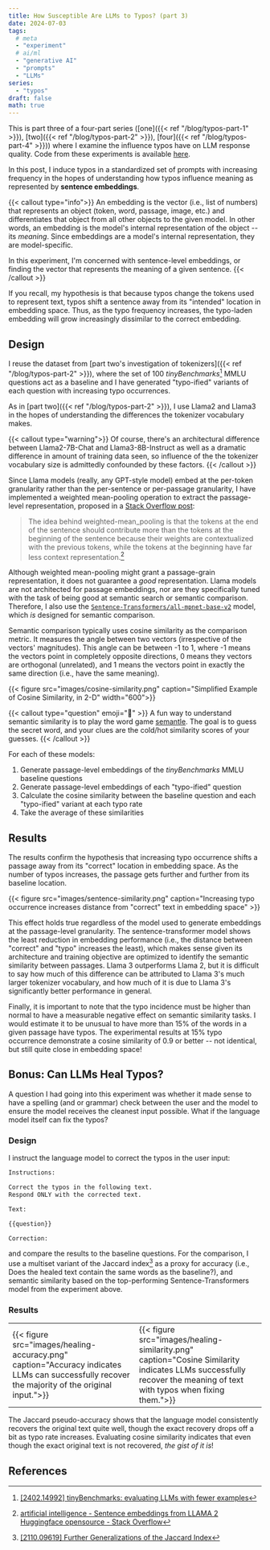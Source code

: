```yaml
---
title: How Susceptible Are LLMs to Typos? (part 3)
date: 2024-07-03
tags:
  # meta
  - "experiment"
  # ai/ml
  - "generative AI"
  - "prompts"
  - "LLMs"
series:
  - "typos"
draft: false
math: true
---
```


This is part three of a four-part series ([one]({{< ref "/blog/typos-part-1" >}}), [two]({{< ref "/blog/typos-part-2" >}}), [four]({{< ref "/blog/typos-part-4" >}})) where I examine the influence typos have on LLM response quality. Code
from these experiments is available [here](https://github.com/ahgraber/AIMLbling-about/tree/main/experiments/typos).

In this post, I induce typos in a standardized set of prompts with increasing frequency in the hopes of understanding how typos influence meaning as represented by **sentence embeddings**.

{{< callout type="info">}} An embedding is the vector (i.e., list of numbers) that represents an object (token, word, passage, image, etc.) and differentiates that object from all other objects to the given model. In other words, an
embedding is the model's internal representation of the object -- its _meaning_. Since embeddings are a model's internal representation, they are model-specific.

In this experiment, I'm concerned with sentence-level embeddings, or finding the vector that represents the meaning of a given sentence. {{< /callout >}}

If you recall, my hypothesis is that because typos change the tokens used to represent text, typos shift a sentence away from its "intended" location in embedding space. Thus, as the typo frequency increases, the typo-laden embedding will
grow increasingly dissimilar to the correct embedding.

## Design

I reuse the dataset from [part two's investigation of tokenizers]({{< ref "/blog/typos-part-2" >}}), where the set of 100 _tinyBenchmarks_[^tinybench] MMLU questions act as a baseline and I have generated "typo-ified" variants of each
question with increasing typo occurrences.

As in [part two]({{< ref "/blog/typos-part-2" >}}), I use Llama2 and Llama3 in the hopes of understanding the differences the tokenizer vocabulary makes.

{{< callout type="warning">}} Of course, there's an architectural difference between Llama2-7B-Chat and Llama3-8B-Instruct as well as a dramatic difference in amount of training data seen, so influence of the the tokenizer vocabulary size
is admittedly confounded by these factors. {{< /callout >}}

Since Llama models (really, any GPT-style model) embed at the per-token granularity rather than the per-sentence or per-passage granularity, I have implemented a weighted mean-pooling operation to extract the passage-level representation,
proposed in a [Stack Overflow post](https://stackoverflow.com/questions/76926025/sentence-embeddings-from-llama-2-huggingface-opensource):

> The idea behind weighted-mean_pooling is that the tokens at the end of the sentence should contribute more than the tokens at the beginning of the sentence because their weights are contextualized with the previous tokens, while the
> tokens at the beginning have far less context representation.[^stackoverflow]

Although weighted mean-pooling might grant a passage-grain representation, it does not guarantee a _good_ representation. Llama models are not architected for passage embeddings, nor are they specifically tuned with the task of being good
at semantic search or semantic comparison. Therefore, I also use the [`Sentence-Transformers/all-mpnet-base-v2`](https://huggingface.co/sentence-transformers/all-mpnet-base-v2) model, which _is_ designed for semantic comparison.

Semantic comparison typically uses cosine similarity as the comparison metric. It measures the angle between two vectors (irrespective of the vectors' magnitudes). This angle can be between -1 to 1, where -1 means the vectors point in
completely opposite directions, 0 means they vectors are orthogonal (unrelated), and 1 means the vectors point in exactly the same direction (i.e., have the same meaning).

{{< figure
  src="images/cosine-similarity.png"
  caption="Simplified Example of Cosine Similarity, in 2-D"
  width="600">}}

{{< callout type="question" emoji="🧩" >}} A fun way to understand semantic similarity is to play the word game [semantle](https://semantle.com/). The goal is to guess the secret word, and your clues are the cold/hot similarity scores of
your guesses. {{< /callout >}}

For each of these models:

1. Generate passage-level embeddings of the _tinyBenchmarks_ MMLU baseline questions
2. Generate passage-level embeddings of each "typo-ified" question
3. Calculate the cosine similarity between the baseline question and each "typo-ified" variant at each typo rate
4. Take the average of these similarities

## Results

The results confirm the hypothesis that increasing typo occurrence shifts a passage away from its "correct" location in embedding space. As the number of typos increases, the passage gets further and further from its baseline location.

{{< figure
  src="images/sentence-similarity.png"
  caption="Increasing typo occurrence increases distance from \"correct\" text in embedding space" >}}

This effect holds true regardless of the model used to generate embeddings at the passage-level granularity. The sentence-transformer model shows the least reduction in embedding performance (i.e., the distance between "correct" and "typo"
increases the least), which makes sense given its architecture and training objective are optimized to identify the semantic similarity between passages. Llama 3 outperforms Llama 2, but it is difficult to say how much of this difference
can be attributed to Llama 3's much larger tokenizer vocabulary, and how much of it is due to Llama 3's significantly better performance in general.

Finally, it is important to note that the typo incidence must be higher than normal to have a measurable negative effect on semantic similarity tasks. I would estimate it to be unusual to have more than 15% of the words in a given passage
have typos. The experimental results at 15% typo occurrence demonstrate a cosine similarity of 0.9 or better -- not identical, but still quite close in embedding space!

## Bonus: Can LLMs Heal Typos?

A question I had going into this experiment was whether it made sense to have a spelling (and or grammar) check between the user and the model to ensure the model receives the cleanest input possible. What if the language model itself can
fix the typos?

### Design

I instruct the language model to correct the typos in the user input:

```txt
Instructions:

Correct the typos in the following text.
Respond ONLY with the corrected text.

Text:

{{question}}

Correction:
```

and compare the results to the baseline questions. For the comparison, I use a multiset variant of the Jaccard index[^jaccard] as a proxy for accuracy (i.e., Does the healed text contain the same words as the baseline?), and semantic
similarity based on the top-performing Sentence-Transformers model from the experiment above.

### Results

<table>
<tr>
  <td style="width:50%">{{< figure
    src="images/healing-accuracy.png"
    caption="Accuracy indicates LLMs can successfully recover the majority of the original input.">}}
  </td>
    <td style="width:50%">{{< figure
    src="images/healing-similarity.png"
    caption="Cosine Similarity indicates LLMs successfully recover the meaning of text with typos when fixing them.">}}
  </td>
</tr>
</table>

The Jaccard pseudo-accuracy shows that the language model consistently recovers the original text quite well, though the exact recovery drops off a bit as typo rate increases. Evaluating cosine similarity indicates that even though the
exact original text is not recovered, _the gist of it is_!

## References

[^tinybench]: [[2402.14992] tinyBenchmarks: evaluating LLMs with fewer examples](https://arxiv.org/abs/2402.14992)
[^stackoverflow]: [artificial intelligence - Sentence embeddings from LLAMA 2 Huggingface opensource - Stack Overflow](https://stackoverflow.com/questions/76926025/sentence-embeddings-from-llama-2-huggingface-opensource)
[^jaccard]: [[2110.09619] Further Generalizations of the Jaccard Index](https://arxiv.org/abs/2110.09619)
